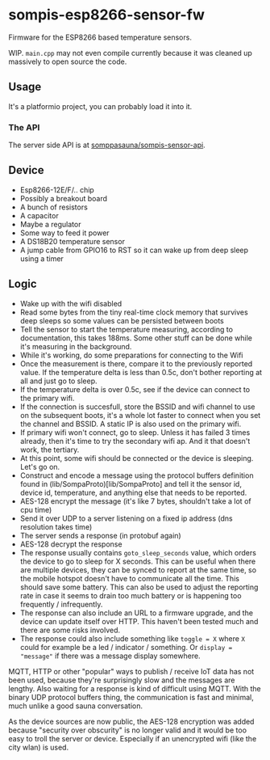 # sompis-esp8266-sensor-fw

Firmware for the ESP8266 based temperature sensors.

WIP. `main.cpp` may not even compile currently because it was cleaned up massively to open source the code.

## Usage

It's a platformio project, you can probably load it into it.

### The API

The server side API is at [somppasauna/sompis-sensor-api](https://github.com/sompasauna/sompis-sensor-api).

## Device

- Esp8266-12E/F/.. chip
- Possibly a breakout board
- A bunch of resistors
- A capacitor
- Maybe a regulator
- Some way to feed it power
- A DS18B20 temperature sensor
- A jump cable from GPIO16 to RST so it can wake up from deep sleep using a timer

## Logic

- Wake up with the wifi disabled
- Read some bytes from the tiny real-time clock memory that survives deep sleeps so some values can be persisted between boots
- Tell the sensor to start the temperature measuring, according to documentation, this takes 188ms. Some other stuff can be done while it's measuring in the background.
- While it's working, do some preparations for connecting to the Wifi
- Once the measurement is there, compare it to the previously reported value. If the temperature delta is less than 0.5c, don't bother reporting at all and just go to sleep.
- If the temperature delta is over 0.5c, see if the device can connect to the primary wifi.
- If the connection is succesfull, store the BSSID and wifi channel to use on the subsequent boots, it's a whole lot faster to connect when you set the channel and BSSID. A static IP is also used on the primary wifi.
- If primary wifi won't connect, go to sleep. Unless it has failed 3 times already, then it's time to try the secondary wifi ap. And it that doesn't work, the tertiary.
- At this point, some wifi should be connected or the device is sleeping. Let's go on.
- Construct and encode a message using the protocol buffers definition found in (lib/SompaProto)[lib/SompaProto] and tell it the sensor id, device id, temperature, and anything else that needs to be reported.
- AES-128 encrypt the message (it's like 7 bytes, shouldn't take a lot of cpu time)
- Send it over UDP to a server listening on a fixed ip address (dns resolution takes time)
- The server sends a response (in protobuf again)
- AES-128 decrypt the response
- The response usually contains `goto_sleep_seconds` value, which orders the device to go to sleep for X seconds. This can be useful when there are multiple devices, they can be synced to report at the same time, so the mobile hotspot doesn't have to communicate all the time. This should save some battery. This can also be used to adjust the reporting rate in case it seems to drain too much battery or is happening too frequently / infrequently.
- The response can also include an URL to a firmware upgrade, and the device can update itself over HTTP. This haven't been tested much and there are some risks involved.
- The response could also include something like `toggle = X` where `X` could for example be a led / indicator / something. Or `display = "message"` if there was a message display somewhere.

MQTT, HTTP or other "popular" ways to publish / receive IoT data has not been used, because they're surprisingly slow and the messages are lengthy. Also waiting for a response is kind of difficult using MQTT. With the binary UDP protocol buffers thing, the communication is fast and minimal, much unlike a good sauna conversation.

As the device sources are now public, the AES-128 encryption was added because "security over obscurity" is no longer valid and it would be too easy to troll the server or device. Especially if an unencrypted wifi (like the city wlan) is used.

